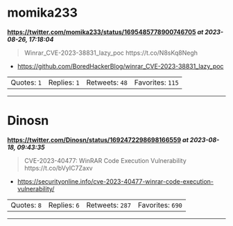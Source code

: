 # momika233
**https://twitter.com/momika233/status/1695485778900746705 _at 2023-08-26, 17:18:04_**
<blockquote>
Winrar_CVE-2023-38831_lazy_poc
https://t.co/N8sKq8Negh
</blockquote>

* https://github.com/BoredHackerBlog/winrar_CVE-2023-38831_lazy_poc

<table><tr>
<td>Quotes: <code>1</code></td>
<td>Replies: <code>1</code></td>
<td>Retweets: <code>48</code></td>
<td>Favorites: <code>115</code></td>
</tr></table>

---

# Dinosn
**https://twitter.com/Dinosn/status/1692472298698166559 _at 2023-08-18, 09:43:35_**
<blockquote>
CVE-2023-40477: WinRAR Code Execution Vulnerability https://t.co/bVyIC7Zaxv
</blockquote>

* https://securityonline.info/cve-2023-40477-winrar-code-execution-vulnerability/

<table><tr>
<td>Quotes: <code>8</code></td>
<td>Replies: <code>6</code></td>
<td>Retweets: <code>287</code></td>
<td>Favorites: <code>690</code></td>
</tr></table>

---

